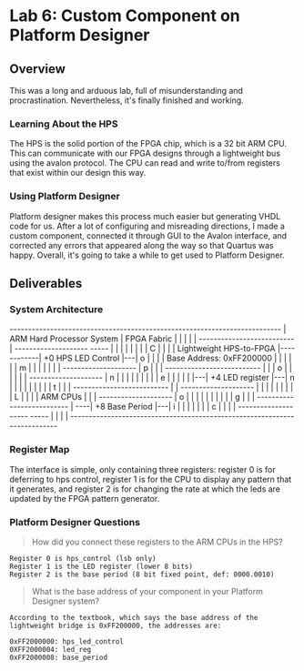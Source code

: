 # Lab 6: Custom Component on Platform Designer

## Overview

This was a long and arduous lab, full of misunderstanding and procrastination. Nevertheless, it's finally finished and working.

### Learning About the HPS

The HPS is the solid portion of the FPGA chip, which is a 32 bit ARM CPU. This can communicate with our FPGA designs through a lightweight bus using the avalon protocol. The CPU can read and write to/from registers that exist within our design this way.

### Using Platform Designer

Platform designer makes this process much easier but generating VHDL code for us. After a lot of configuring and misreading directions, I made a custom component, connected it through GUI to the Avalon interface, and corrected any errors that appeared along the way so that Quartus was happy. Overall, it's going to take a while to get used to Platform Designer.

## Deliverables

### System Architecture

*--------------------------------------------------------------------------*
| ARM Hard Processor System       | FPGA Fabric                            |
|                                 |                                        |
| *--------------------------*    |       *--------------------*   *-----* |
| |                          |    |       |                    |   |  C  | |
| | Lightweight HPS-to-FPGA  |------------| +0 HPS LED Control |---|  o  | |
| | Base Address: 0xFF200000 |    |   |   |                    |   |  m  | |
| |                          |    |   |   *--------------------*   |  p  | |
| *--------------------------*    |   |                            |  o  | |
|              |                  |   |   *--------------------*   |  n  | |
|              |                  |   |   |                    |   |  e  | |
|              |                  |   |---|   +4 LED register  |---|  n  | |
|              |                  |   |   |                    |   |  t  | |
| *--------------------------*    |   |   *--------------------*   |     | |
| |                          |    |   |                            |  L  | |
| |         ARM CPUs         |    |   |   *--------------------*   |  o  | |
| |                          |    |   |   |                    |   |  g  | |
| *--------------------------*    |   ----|   +8 Base Period   |---|  i  | |
|                                 |       |                    |   |  c  | |
|                                 |       *--------------------*   *-----* |
|                                 |                                        |
*--------------------------------------------------------------------------*

### Register Map

The interface is simple, only containing three registers: register 0 is for deferring to hps control, register 1 is for the CPU to display any pattern that it generates, and register 2 is for changing the rate at which the leds are updated by the FPGA pattern generator.

### Platform Designer Questions

> How did you connect these registers to the ARM CPUs in the HPS?

    Register 0 is hps_control (lsb only)
    Register 1 is the LED register (lower 8 bits)
    Register 2 is the base period (8 bit fixed point, def: 0000.0010)

> What is the base address of your component in your Platform Designer system?

    According to the textbook, which says the base address of the lightweight bridge is 0xFF200000, the addresses are:

    0xFF2000000: hps_led_control
    0XFF2000004: led_reg
    0xFF2000008: base_period
